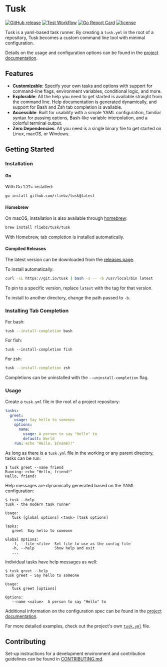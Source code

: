 # Tusk

[![GitHub release](https://img.shields.io/github/release/rliebz/tusk.svg)][releases]
[![Test Workflow](https://github.com/rliebz/tusk/actions/workflows/test.yml/badge.svg)](https://github.com/rliebz/tusk/actions?query=workflow%3ATest+branch%3Amain++)
[![Go Report Card](https://goreportcard.com/badge/github.com/rliebz/tusk)](https://goreportcard.com/report/github.com/rliebz/tusk)
[![license](https://img.shields.io/badge/license-MIT-blue.svg)](LICENSE)

Tusk is a yaml-based task runner. By creating a `tusk.yml` in the root of a
repository, Tusk becomes a custom command line tool with minimal configuration.

Details on the usage and configuration options can be found in the [project
documentation][documentation].

## Features

- **Customizable**: Specify your own tasks and options with support for
  command-line flags, environment variables, conditional logic, and more.
- **Explorable**: All the help you need to get started is available straight
  from the command line. Help documentation is generated dynamically, and
  support for Bash and Zsh tab completion is available.
- **Accessible**: Built for usability with a simple YAML configuration,
  familiar syntax for passing options, Bash-like variable interpolation, and a
  colorful terminal output.
- **Zero Dependencies**: All you need is a single binary file to get started on
  Linux, macOS, or Windows.

## Getting Started

### Installation

#### Go

With Go 1.21+ installed:

```bash
go install github.com/rliebz/tusk@latest
```

#### Homebrew

On macOS, installation is also available through [homebrew][homebrew]:

```bash
brew install rliebz/tusk/tusk
```

With Homebrew, tab completion is installed automatically.

#### Compiled Releases

The latest version can be downloaded from the [releases page][releases].

To install automatically:

```bash
curl -sL https://git.io/tusk | bash -s -- -b /usr/local/bin latest
```

To pin to a specific version, replace `latest` with the tag for that version.

To install to another directory, change the path passed to `-b`.

### Installing Tab Completion

For bash:

```bash
tusk --install-completion bash
```

For fish:

```fish
tusk --install-completion fish
```

For zsh:

```zsh
tusk --install-completion zsh
```

Completions can be uninstalled with the `--uninstall-completion` flag.

### Usage

Create a `tusk.yml` file in the root of a project repository:

```yaml
tasks:
  greet:
    usage: Say hello to someone
    options:
      name:
        usage: A person to say "Hello" to
        default: World
    run: echo "Hello, ${name}!"
```

As long as there is a `tusk.yml` file in the working or any parent directory,
tasks can be run:

```console
$ tusk greet --name friend
Running: echo "Hello, friend!"
Hello, friend!
```

Help messages are dynamically generated based on the YAML configuration:

```console
$ tusk --help
tusk - the modern task runner

Usage:
   tusk [global options] <task> [task options]

Tasks:
   greet  Say hello to someone

Global Options:
   -f, --file <file>  Set file to use as the config file
   -h, --help         Show help and exit
   ...
```

Individual tasks have help messages as well:

```console
$ tusk greet --help
tusk greet - Say hello to someone

Usage:
   tusk greet [options]

Options:
   --name <value>  A person to say "Hello" to
```

Additional information on the configuration spec can be found in the [project
documentation][spec].

For more detailed examples, check out the project's own [`tusk.yml`][tusk.yml]
file.

## Contributing

Set-up instructions for a development environment and contribution guidelines
can be found in [CONTRIBUTING.md][contributing].

[contributing]: https://github.com/rliebz/tusk/blob/main/CONTRIBUTING.md
[documentation]: https://rliebz.github.io/tusk/
[homebrew]: https://brew.sh
[releases]: https://github.com/rliebz/tusk/releases
[spec]: https://rliebz.github.io/tusk/spec/
[tusk.yml]: https://github.com/rliebz/tusk/blob/main/tusk.yml
